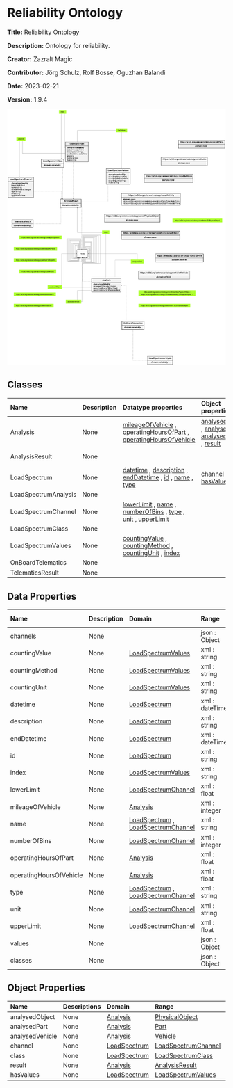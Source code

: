 



# Reliability Ontology


**Title:**  Reliability Ontology

**Description:**  Ontology for reliability.

**Creator:**  Zazralt Magic

**Contributor:**  Jörg Schulz, Rolf Bosse, Oguzhan Balandi 

**Date:**  2023-02-21

**Version:**  1.9.4  
  
![ontology](images/reliability_ontology.gv.svg)  

## Classes
  

|Name|Description|Datatype properties|Object properties|Subclass of|
| :--- | :--- | :--- | :--- | :--- |
|<span id="Analysis">Analysis</span>|None|[mileageOfVehicle](#mileageOfVehicle) , [operatingHoursOfPart](#operatingHoursOfPart) , [operatingHoursOfVehicle](#operatingHoursOfVehicle) |[analysedObject](#analysedObject) , [analysedPart](#analysedPart) , [analysedVehicle](#analysedVehicle) , [result](#result) |[https://w3id.org/catenax/ontology/core#Activity](#https://w3id.org/catenax/ontology/core#Activity) |
|<span id="AnalysisResult">AnalysisResult</span>|None|||[https://w3id.org/catenax/ontology/core#ConceptualObject](#https://w3id.org/catenax/ontology/core#ConceptualObject) |
|<span id="LoadSpectrum">LoadSpectrum</span>|None|[datetime](#datetime) , [description](#description) , [endDatetime](#endDatetime) , [id](#id) , [name](#name) , [type](#type) |[channel](#channel) , [class](#class) , [hasValues](#hasValues) |[AnalysisResult](#AnalysisResult) |
|<span id="LoadSpectrumAnalysis">LoadSpectrumAnalysis</span>|None|||[OnBoardTelematics](#OnBoardTelematics) |
|<span id="LoadSpectrumChannel">LoadSpectrumChannel</span>|None|[lowerLimit](#lowerLimit) , [name](#name) , [numberOfBins](#numberOfBins) , [type](#type) , [unit](#unit) , [upperLimit](#upperLimit) ||[AnalysisResult](#AnalysisResult) |
|<span id="LoadSpectrumClass">LoadSpectrumClass</span>|None|||[AnalysisResult](#AnalysisResult) |
|<span id="LoadSpectrumValues">LoadSpectrumValues</span>|None|[countingValue](#countingValue) , [countingMethod](#countingMethod) , [countingUnit](#countingUnit) , [index](#index) ||[AnalysisResult](#AnalysisResult) |
|<span id="OnBoardTelematics">OnBoardTelematics</span>|None|||[Analysis](#Analysis) |
|<span id="TelematicsResult">TelematicsResult</span>|None|||[AnalysisResult](#AnalysisResult) |

## Data Properties
  

|Name|Description|Domain|Range|Subproperty of|
| :--- | :--- | :--- | :--- | :--- |
|<span id="channels">channels</span>|None||json : Object ||
|<span id="countingValue">countingValue</span>|None|[LoadSpectrumValues](#LoadSpectrumValues) |xml : string ||
|<span id="countingMethod">countingMethod</span>|None|[LoadSpectrumValues](#LoadSpectrumValues) |xml : string ||
|<span id="countingUnit">countingUnit</span>|None|[LoadSpectrumValues](#LoadSpectrumValues) |xml : string ||
|<span id="datetime">datetime</span>|None|[LoadSpectrum](#LoadSpectrum) |xml : dateTime ||
|<span id="description">description</span>|None|[LoadSpectrum](#LoadSpectrum) |xml : string ||
|<span id="endDatetime">endDatetime</span>|None|[LoadSpectrum](#LoadSpectrum) |xml : dateTime ||
|<span id="id">id</span>|None|[LoadSpectrum](#LoadSpectrum) |xml : string ||
|<span id="index">index</span>|None|[LoadSpectrumValues](#LoadSpectrumValues) |xml : string ||
|<span id="lowerLimit">lowerLimit</span>|None|[LoadSpectrumChannel](#LoadSpectrumChannel) |xml : float ||
|<span id="mileageOfVehicle">mileageOfVehicle</span>|None|[Analysis](#Analysis) |xml : integer ||
|<span id="name">name</span>|None|[LoadSpectrum](#LoadSpectrum) , [LoadSpectrumChannel](#LoadSpectrumChannel) |xml : string ||
|<span id="numberOfBins">numberOfBins</span>|None|[LoadSpectrumChannel](#LoadSpectrumChannel) |xml : integer ||
|<span id="operatingHoursOfPart">operatingHoursOfPart</span>|None|[Analysis](#Analysis) |xml : float ||
|<span id="operatingHoursOfVehicle">operatingHoursOfVehicle</span>|None|[Analysis](#Analysis) |xml : float ||
|<span id="type">type</span>|None|[LoadSpectrum](#LoadSpectrum) , [LoadSpectrumChannel](#LoadSpectrumChannel) |xml : string ||
|<span id="unit">unit</span>|None|[LoadSpectrumChannel](#LoadSpectrumChannel) |xml : string ||
|<span id="upperLimit">upperLimit</span>|None|[LoadSpectrumChannel](#LoadSpectrumChannel) |xml : float ||
|<span id="values">values</span>|None||json : Object ||
|<span id="classes">classes</span>|None||json : Object ||

## Object Properties
  

|Name|Descriptions|Domain|Range|Subproperty of|
| :--- | :--- | :--- | :--- | :--- |
|<span id="analysedObject">analysedObject</span>|None|[Analysis](#Analysis) |[PhysicalObject](./core_ontology.md#PhysicalObject) |[refersToPhysicalObject](./core_ontology.md#refersToPhysicalObject) |
|<span id="analysedPart">analysedPart</span>|None|[Analysis](#Analysis) |[Part](./vehicle_ontology.md#Part) |[analysedObject](#analysedObject) |
|<span id="analysedVehicle">analysedVehicle</span>|None|[Analysis](#Analysis) |[Vehicle](./vehicle_ontology.md#Vehicle) |[analysedObject](#analysedObject) |
|<span id="channel">channel</span>|None|[LoadSpectrum](#LoadSpectrum) |[LoadSpectrumChannel](#LoadSpectrumChannel) ||
|<span id="class">class</span>|None|[LoadSpectrum](#LoadSpectrum) |[LoadSpectrumClass](#LoadSpectrumClass) ||
|<span id="result">result</span>|None|[Analysis](#Analysis) |[AnalysisResult](#AnalysisResult) |[refersToConceptualObject](./core_ontology.md#refersToConceptualObject) |
|<span id="hasValues">hasValues</span>|None|[LoadSpectrum](#LoadSpectrum) |[LoadSpectrumValues](#LoadSpectrumValues) ||

